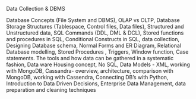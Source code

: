 Data Collection & DBMS

Database Concepts (File System and DBMS), OLAP vs OLTP, Database Storage Structures (Tablespace, Control files, Data files), Structured and Unstructured data, SQL Commands (DDL, DML & DCL), Stored functions and procedures in SQL, Conditional Constructs in SQL, data collection, Designing Database schema, Normal Forms and ER Diagram, Relational Database modelling, Stored Procedures , Triggers, Window function, Case statements. The tools and how data can be gathered in a systematic fashion, Data ware Housing concept, No SQL, Data Models - XML, working with MongoDB, Cassandra- overview, architecture, comparison with MongoDB, working with Cassendra, Connecting DB’s with Python, Introduction to Data Driven Decisions, Enterprise Data Management, data preparation and cleaning techniques 
